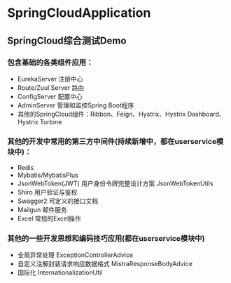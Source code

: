 # SpringCloudApplication
## SpringCloud综合测试Demo
### 包含基础的各类组件应用：
- EurekaServer 注册中心
- Route/Zuul Server  路由
- ConfigServer 配置中心
- AdminServer 管理和监控Spring Boot程序
- 其他的SpringCloud组件：Ribbon、Feign、Hystrix、Hystrix Dashboard、Hystrix Turbine

### 其他的开发中常用的第三方中间件(持续新增中，都在userservice模块中)：
- Redis
- Mybatis/MybatisPlus
- JsonWebToken(JWT) 用户身份令牌完整设计方案 JsonWebTokenUtils
- Shiro 用户验证与鉴权
- Swagger2 可定义的接口文档
- Mailgun 邮件服务
- Excel 常规的Excel操作

### 其他的一些开发思想和编码技巧应用(都在userservice模块中)
- 全局异常处理 ExceptionControllerAdvice
- 自定义注解封装请求响应数据格式 MistraResponseBodyAdvice
- 国际化 InternationalizationUtil
